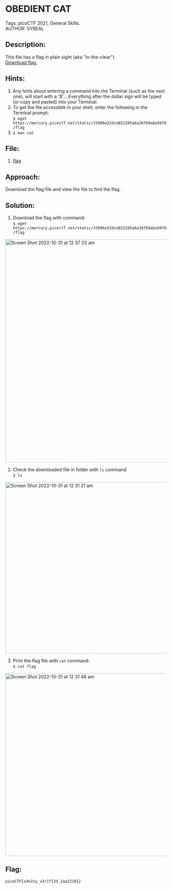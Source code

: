 # OBEDIENT CAT
Tags: picoCTF 2021, General Skills.  
AUTHOR: SYREAL

## Description:
This file has a flag in plain sight (aka "in-the-clear").  
[Download flag.](flag)

## Hints:
1. Any hints about entering a command into the Terminal (such as the next one), will start with a '$'... Everything after the dollar sign will be typed (or copy and pasted) into your Terminal.
2. To get the file accessible in your shell, enter the following in the Terminal prompt:  
`$ wget https://mercury.picoctf.net/static/33996e32dce022205a6a36f69aba56f0/flag`
4. `$ man cat`

## File:
1. [flag](flag)

## Approach:
Download the flag file and view the file to find the flag.

## Solution:
1. Download the flag with command:  
`$ wget https://mercury.picoctf.net/static/33996e32dce022205a6a36f69aba56f0/flag`
<img width="697" alt="Screen Shot 2022-10-31 at 12 37 23 am" src="https://user-images.githubusercontent.com/116890436/198881531-c88bdb05-c38d-445d-865d-f981641b647a.png">

2. Check the downloaded file in folder with `ls` command  
`$ ls`
<img width="535" alt="Screen Shot 2022-10-31 at 12 31 21 am" src="https://user-images.githubusercontent.com/116890436/198881425-d1cb7a62-e97c-48c5-a728-708b74beeda8.png">

3. Print the flag file with `cat` command:  
`$ cat flag`  
<img width="571" alt="Screen Shot 2022-10-31 at 12 31 48 am" src="https://user-images.githubusercontent.com/116890436/198881434-40fe6930-1338-48b6-8d77-3b824d4ef758.png">

## Flag:
`picoCTF{s4n1ty_v3r1f13d_2aa22101}`

